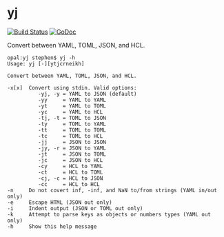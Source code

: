 # yj

[![Build Status](https://travis-ci.org/sclevine/yj.svg?branch=master)](https://travis-ci.org/sclevine/yj)
[![GoDoc](https://godoc.org/github.com/sclevine/yj?status.svg)](https://godoc.org/github.com/sclevine/yj)

Convert between YAML, TOML, JSON, and HCL.

```
opal:yj stephen$ yj -h
Usage: yj [-][ytjcrneikh]

Convert between YAML, TOML, JSON, and HCL.

-x[x]  Convert using stdin. Valid options:
          -yj, -y = YAML to JSON (default)
          -yy     = YAML to YAML
          -yt     = YAML to TOML
          -yc     = YAML to HCL
          -tj, -t = TOML to JSON
          -ty     = TOML to YAML
          -tt     = TOML to TOML
          -tc     = TOML to HCL
          -jj     = JSON to JSON
          -jy, -r = JSON to YAML
          -jt     = JSON to TOML
          -jc     = JSON to HCL
          -cy     = HCL to YAML
          -ct     = HCL to TOML
          -cj, -c = HCL to JSON
          -cc     = HCL to HCL
-n     Do not covert inf, -inf, and NaN to/from strings (YAML in/out only)
-e     Escape HTML (JSON out only)
-i     Indent output (JSON or TOML out only)
-k     Attempt to parse keys as objects or numbers types (YAML out only)
-h     Show this help message
```
